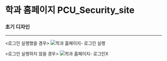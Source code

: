 # 학과 홈페이지 PCU_Security_site

### 초기 디자인
-------
<로그인 실행했을 경우>
![학과 홈페이지- 로그인 실행](https://github.com/yedols/PCU_Security_site/assets/65856187/298f0973-b9be-4f41-b793-0fbe52fefe45)

<로그인 실행하지 않을 경우>
![학과 홈페이지- 로그인X](https://github.com/yedols/PCU_Security_site/assets/65856187/1ae8914c-687c-4c2e-a74e-80ea9ac874d4) 
